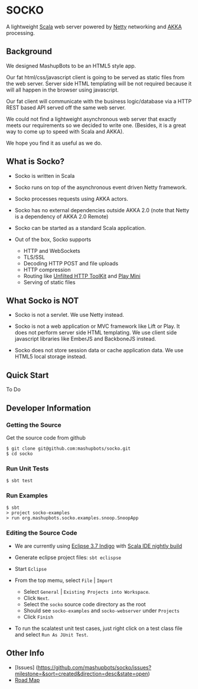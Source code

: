 # SOCKO

A lightweight [Scala](http://www.scala-lang.org/) web server powered by
[Netty](http://netty.io/) networking and [AKKA](http://akka.io/) processing.

## Background
We designed MashupBots to be an HTML5 style app. 

Our fat html/css/javascript client is going to be served as static files from the web server. 
Server side HTML templating will be not required because it will all happen in the browser using javascript.

Our fat client will communicate with the business logic/database via a HTTP REST based API served off 
the same web server.

We could not find a lightweight asynchronous web server that exactly meets our requirements so we decided 
to write one. (Besides, it is a great way to come up to speed with Scala and AKKA).

We hope you find it as useful as we do.

## What is Socko?

* Socko is written in Scala 

* Socko runs on top of the asynchronous event driven Netty framework.

* Socko processes requests using AKKA actors.

* Socko has no external dependencies outside AKKA 2.0 (note that Netty is a dependency of AKKA 2.0 Remote)

* Socko can be started as a standard Scala application.

* Out of the box, Socko supports
  * HTTP and WebSockets
  * TLS/SSL
  * Decoding HTTP POST and file uploads
  * HTTP compression
  * Routing like [Unfilted HTTP ToolKit](http://unfiltered.databinder.net/Unfiltered.html) and 
    [Play Mini](https://github.com/typesafehub/play2-mini)
  * Serving of static files


## What Socko is NOT

* Socko is not a servlet. We use Netty instead.
  
* Socko is not a web application or MVC framework like Lift or Play. It does not perform server side
  HTML templating. We use client side javascript libraries like EmberJS and BackboneJS instead.
    
* Socko does not store session data or cache application data. We use HTML5 local storage instead.


## Quick Start

To Do


## Developer Information

### Getting the Source

Get the source code from github

    $ git clone git@github.com:mashupbots/socko.git
    $ cd socko

### Run Unit Tests

    $ sbt test

### Run Examples

    $ sbt 
    > project socko-examples
    > run org.mashupbots.socko.examples.snoop.SnoopApp


### Editing the Source Code

* We are currently using [Eclipse 3.7 Indigo](http://www.eclipse.org/downloads/packages/eclipse-ide-javascript-web-developers/indigosr2) 
  with [Scala IDE nightly build](http://scala-ide.org/download/nightly.html)

* Generate eclipse project files: `sbt eclispse`

* Start `Eclipse`

* From the top memu, select `File` | `Import`
  * Select `General` | `Existing Projects into Workspace`. 
  * Click `Next`.
  * Select the `socko` source code directory as the root
  * Should see `socko-examples` and `socko-webserver` under `Projects`
  * Click `Finish`

* To run the scalatest unit test cases, just right click on a test class file and select `Run As JUnit Test`.


## Other Info

* [Issues] (https://github.com/mashupbots/socko/issues?milestone=&sort=created&direction=desc&state=open)
* [Road Map](https://github.com/mashupbots/socko/issues/milestones)



  
